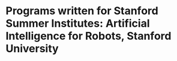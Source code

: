 # Programs written for Stanford Summer Institutes: Artificial Intelligence for Robots, Stanford University
